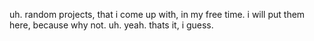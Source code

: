 uh.
random projects,
that i come up with,
in my free time.
i will put them here,
because why not.
uh.
yeah.
thats it,
i guess.
